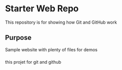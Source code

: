 # Starter Web Repo

This repository is for showing how Git and GitHub work

## Purpose

Sample website with plenty of files for demos

###

this projet for git and github